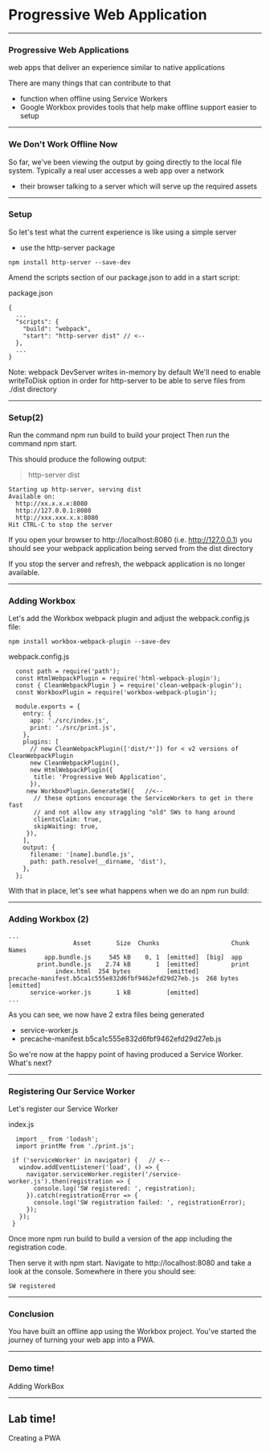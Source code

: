# Progressive Web Application

---
### Progressive Web Applications

web apps that deliver an experience similar to native applications

There are many things that can contribute to that
- function when offline using Service Workers
- Google Workbox provides tools that help make offline support easier to setup

---
### We Don't Work Offline Now
So far, we've been viewing the output by going directly to the local file system. Typically a real user accesses a web app over a network
  - their browser talking to a server which will serve up the required assets

---
### Setup

So let's test what the current experience is like using a simple server
- use the http-server package
``` 
npm install http-server --save-dev
```

Amend the scripts section of our package.json to add in a start script:

package.json
```
{
  ...
  "scripts": {
    "build": "webpack",
    "start": "http-server dist" // <--
  },
  ...
}
```

Note: webpack DevServer writes in-memory by default
We'll need to enable writeToDisk option in order for http-server to be able to serve files from ./dist directory

---
### Setup(2)

Run the command npm run build to build your project
Then run the command npm start. 

This should produce the following output:

> http-server dist
```
Starting up http-server, serving dist
Available on:
  http://xx.x.x.x:8080
  http://127.0.0.1:8080
  http://xxx.xxx.x.x:8080
Hit CTRL-C to stop the server
```

If you open your browser to http://localhost:8080 (i.e. http://127.0.0.1) you should see your webpack application being served from the dist directory

If you stop the server and refresh, the webpack application is no longer available.

---
### Adding Workbox
Let's add the Workbox webpack plugin and adjust the webpack.config.js file:
```
npm install workbox-webpack-plugin --save-dev
```
webpack.config.js
```
  const path = require('path');
  const HtmlWebpackPlugin = require('html-webpack-plugin');
  const { CleanWebpackPlugin } = require('clean-webpack-plugin');
  const WorkboxPlugin = require('workbox-webpack-plugin');

  module.exports = {
    entry: {
      app: './src/index.js',
      print: './src/print.js',
    },
    plugins: [
      // new CleanWebpackPlugin(['dist/*']) for < v2 versions of CleanWebpackPlugin
      new CleanWebpackPlugin(),
      new HtmlWebpackPlugin({
       title: 'Progressive Web Application',
      }),
     new WorkboxPlugin.GenerateSW({   //<-- 
       // these options encourage the ServiceWorkers to get in there fast
       // and not allow any straggling "old" SWs to hang around
       clientsClaim: true,
       skipWaiting: true,
     }),
    ],
    output: {
      filename: '[name].bundle.js',
      path: path.resolve(__dirname, 'dist'),
    },
  };
```

With that in place, let's see what happens when we do an npm run build:

---
### Adding Workbox (2)
```
...
                  Asset       Size  Chunks                    Chunk Names
          app.bundle.js     545 kB    0, 1  [emitted]  [big]  app
        print.bundle.js    2.74 kB       1  [emitted]         print
             index.html  254 bytes          [emitted]
precache-manifest.b5ca1c555e832d6fbf9462efd29d27eb.js  268 bytes          [emitted]
      service-worker.js       1 kB          [emitted]
...
```

As you can see, we now have 2 extra files being generated
- service-worker.js
- precache-manifest.b5ca1c555e832d6fbf9462efd29d27eb.js

So we're now at the happy point of having produced a Service Worker. What's next?

---
### Registering Our Service Worker
Let's register our Service Worker 

index.js
```
  import _ from 'lodash';
  import printMe from './print.js';

 if ('serviceWorker' in navigator) {   // <--
   window.addEventListener('load', () => {
     navigator.serviceWorker.register('/service-worker.js').then(registration => {
       console.log('SW registered: ', registration);
     }).catch(registrationError => {
       console.log('SW registration failed: ', registrationError);
     });
   });
 }
```

Once more npm run build to build a version of the app including the registration code. 

Then serve it with npm start. Navigate to http://localhost:8080 and take a look at the console. Somewhere in there you should see:
```
SW registered
```


---
### Conclusion
You have built an offline app using the Workbox project. You've started the journey of turning your web app into a PWA.

---
<!-- .slide: data-background="url('images/lab2.jpg')" data-background-size="cover"  --> 
<!-- .slide: class="lab" -->
### Demo time!
Adding WorkBox



---
<!-- .slide: data-background="url('images/lab2.jpg')" data-background-size="cover"  --> 
<!-- .slide: class="lab" -->
## Lab time!
Creating a PWA





